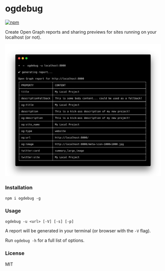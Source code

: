 # ogdebug

[![npm](https://badge.fury.io/js/ogdebug.svg)](https://badge.fury.io/js/ogdebug)

Create Open Graph reports and sharing previews for sites running on your localhost (or not).

![screenshot](carbon.png)

### Installation

```
npm i ogdebug -g
```

### Usage

```
ogdebug -u <url> [-V] [-s] [-p]
```

A report will be generated in your terminal (or browser with the `-V` flag).

Run `ogdebug -h` for a full list of options.

### License

MIT
